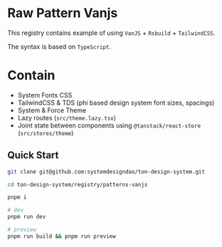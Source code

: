 # Raw Pattern Vanjs

This registry contains example of using `VanJS` + `Rsbuild` + `TailwindCSS`.

The syntax is based on `TypeScript`.

# Contain

- System Fonts CSS
- TailwindCSS & TDS (phi based design system font sizes, spacings)
- System & Force Theme
- Lazy routes (`src/theme.lazy.tsx`)
- Joint state between components using `@tanstack/react-store` (`src/stores/theme`)

## Quick Start

```bash
git clone git@github.com:systemdesigndao/ton-design-system.git

cd ton-design-system/registry/patterns-vanjs

pnpm i

# dev
pnpm run dev

# preview
pnpm run build && pnpm run preview 
```